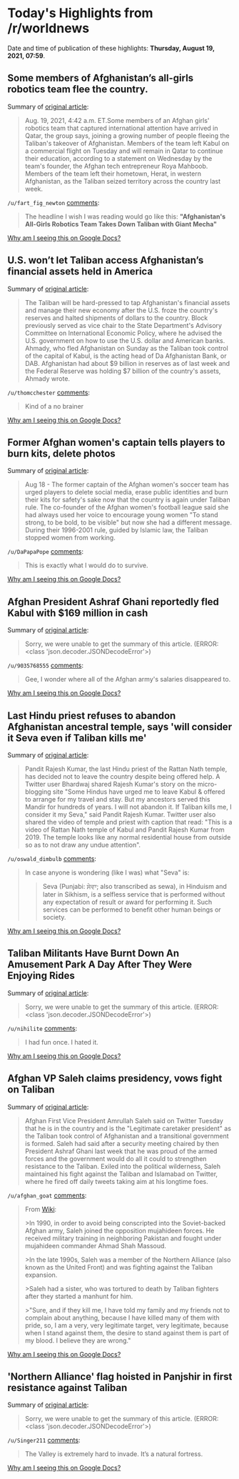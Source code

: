 # Today's Highlights from /r/worldnews

Date and time of publication of these highlights: **Thursday, August 19, 2021, 07:59**.

## Some members of Afghanistan’s all-girls robotics team flee the country.

Summary of [original article](https://www.nytimes.com/2021/08/19/world/asia/afghanistan-girls-robotics-team.html):

> Aug. 19, 2021, 4:42 a.m. ET.Some members of an Afghan girls' robotics team that captured international attention have arrived in Qatar, the group says, joining a growing number of people fleeing the Taliban's takeover of Afghanistan. Members of the team left Kabul on a commercial flight on Tuesday and will remain in Qatar to continue their education, according to a statement on Wednesday by the team's founder, the Afghan tech entrepreneur Roya Mahboob. Members of the team left their hometown, Herat, in western Afghanistan, as the Taliban seized territory across the country last week.

`/u/fart_fig_newton` [comments](https://www.reddit.com/r/worldnews/comments/p7bq2d/some_members_of_afghanistans_allgirls_robotics/):

> The headline I wish I was reading would go like this: **"Afghanistan's All-Girls Robotics Team Takes Down Taliban with Giant Mecha"**

[Why am I seeing this on Google Docs?](https://docs.google.com/document/d/1Dc6We63vOXIZsc0op-Bt4abqkYjXzOigalQqFxmvvbM/edit?usp=sharing)

## U.S. won’t let Taliban access Afghanistan’s financial assets held in America

Summary of [original article](https://www.cnbc.com/2021/08/18/us-wont-let-taliban-access-afghanistans-financial-assets-held-in-america.html):

> The Taliban will be hard-pressed to tap Afghanistan's financial assets and manage their new economy after the U.S. froze the country's reserves and halted shipments of dollars to the country. Block previously served as vice chair to the State Department's Advisory Committee on International Economic Policy, where he advised the U.S. government on how to use the U.S. dollar and American banks. Ahmady, who fled Afghanistan on Sunday as the Taliban took control of the capital of Kabul, is the acting head of Da Afghanistan Bank, or DAB. Afghanistan had about $9 billion in reserves as of last week and the Federal Reserve was holding $7 billion of the country's assets, Ahmady wrote.

`/u/thomcchester` [comments](https://www.reddit.com/r/worldnews/comments/p6z4f1/us_wont_let_taliban_access_afghanistans_financial/):

> Kind of a no brainer

[Why am I seeing this on Google Docs?](https://docs.google.com/document/d/1Dc6We63vOXIZsc0op-Bt4abqkYjXzOigalQqFxmvvbM/edit?usp=sharing)

## Former Afghan women's captain tells players to burn kits, delete photos

Summary of [original article](https://www.reuters.com/world/asia-pacific/former-afghan-womens-captain-tells-players-burn-kits-delete-photos-2021-08-18/):

> Aug 18 - The former captain of the Afghan women's soccer team has urged players to delete social media, erase public identities and burn their kits for safety's sake now that the country is again under Taliban rule. The co-founder of the Afghan women's football league said she had always used her voice to encourage young women "To stand strong, to be bold, to be visible" but now she had a different message. During their 1996-2001 rule, guided by Islamic law, the Taliban stopped women from working.

`/u/DaPapaPope` [comments](https://www.reddit.com/r/worldnews/comments/p76n7q/former_afghan_womens_captain_tells_players_to/):

> This is exactly what I would do to survive.

[Why am I seeing this on Google Docs?](https://docs.google.com/document/d/1Dc6We63vOXIZsc0op-Bt4abqkYjXzOigalQqFxmvvbM/edit?usp=sharing)

## Afghan President Ashraf Ghani reportedly fled Kabul with $169 million in cash

Summary of [original article](https://news.yahoo.com/afghan-president-ashraf-ghani-reportedly-154427580.html):

> Sorry, we were unable to get the summary of this article. (ERROR: <class 'json.decoder.JSONDecodeError'>)

`/u/9035768555` [comments](https://www.reddit.com/r/worldnews/comments/p6ze8h/afghan_president_ashraf_ghani_reportedly_fled/):

> Gee, I wonder where all of the Afghan army's salaries disappeared to.

[Why am I seeing this on Google Docs?](https://docs.google.com/document/d/1Dc6We63vOXIZsc0op-Bt4abqkYjXzOigalQqFxmvvbM/edit?usp=sharing)

## Last Hindu priest refuses to abandon Afghanistan ancestral temple, says 'will consider it Seva even if Taliban kills me'

Summary of [original article](https://zeenews.india.com/viral/last-hindu-priest-refuses-to-abandon-afghanistan-ancestral-temple-says-will-consider-it-seva-even-if-taliban-kills-me-2385867.html):

> Pandit Rajesh Kumar, the last Hindu priest of the Rattan Nath temple, has decided not to leave the country despite being offered help. A Twitter user Bhardwaj shared Rajesh Kumar's story on the micro-blogging site "Some Hindus have urged me to leave Kabul & offered to arrange for my travel and stay. But my ancestors served this Mandir for hundreds of years. I will not abandon it. If Taliban kills me, I consider it my Seva," said Pandit Rajesh Kumar. Twitter user also shared the video of temple and priest with caption that read: "This is a video of Rattan Nath temple of Kabul and Pandit Rajesh Kumar from 2019. The temple looks like any normal residential house from outside so as to not draw any undue attention".

`/u/oswald_dimbulb` [comments](https://www.reddit.com/r/worldnews/comments/p6yvku/last_hindu_priest_refuses_to_abandon_afghanistan/):

> In case anyone is wondering (like I was) what "Seva" is:
> 
> >Seva (Punjabi: ਸੇਵਾ; also transcribed as sewa), in Hinduism and later in Sikhism, is a selfless service that is performed without any expectation of result or award for performing it. Such services can be performed to benefit other human beings or society.

[Why am I seeing this on Google Docs?](https://docs.google.com/document/d/1Dc6We63vOXIZsc0op-Bt4abqkYjXzOigalQqFxmvvbM/edit?usp=sharing)

## Taliban Militants Have Burnt Down An Amusement Park A Day After They Were Enjoying Rides

Summary of [original article](https://www.indiatimes.com/news/world/taliban-militants-have-burnt-down-an-amusement-park-a-day-after-they-were-enjoying-rides-547477.html):

> Sorry, we were unable to get the summary of this article. (ERROR: <class 'json.decoder.JSONDecodeError'>)

`/u/nihilite` [comments](https://www.reddit.com/r/worldnews/comments/p7enmy/taliban_militants_have_burnt_down_an_amusement/):

> I had fun once. I hated it.

[Why am I seeing this on Google Docs?](https://docs.google.com/document/d/1Dc6We63vOXIZsc0op-Bt4abqkYjXzOigalQqFxmvvbM/edit?usp=sharing)

## Afghan VP Saleh claims presidency, vows fight on Taliban

Summary of [original article](https://www.dailysabah.com/world/asia-pacific/afghan-vp-saleh-claims-presidency-vows-fight-on-taliban):

> Afghan First Vice President Amrullah Saleh said on Twitter Tuesday that he is in the country and is the "Legitimate caretaker president" as the Taliban took control of Afghanistan and a transitional government is formed. Saleh had said after a security meeting chaired by then President Ashraf Ghani last week that he was proud of the armed forces and the government would do all it could to strengthen resistance to the Taliban. Exiled into the political wilderness, Saleh maintained his fight against the Taliban and Islamabad on Twitter, where he fired off daily tweets taking aim at his longtime foes.

`/u/afghan_goat` [comments](https://www.reddit.com/r/worldnews/comments/p71x4e/afghan_vp_saleh_claims_presidency_vows_fight_on/):

> From [Wiki](https://en.wikipedia.org/wiki/Amrullah_Saleh): 
> 
> \>In 1990, in order to avoid being conscripted into the Soviet-backed Afghan army, Saleh joined the opposition mujahideen forces. He received military training in neighboring Pakistan and fought under mujahideen commander Ahmad Shah Massoud.
> 
> \>In the late 1990s, Saleh was a member of the Northern Alliance (also known as the United Front) and was fighting against the Taliban expansion.
> 
> \>Saleh had a sister, who was tortured to death by Taliban fighters after they started a manhunt for him.
> 
> \>"Sure, and if they kill me, I have told my family and my friends not to complain about anything, because I have killed many of them with pride, so, I am a very, very legitimate target, very legitimate, because when I stand against them, the desire to stand against them is part of my blood. I believe they are wrong."

[Why am I seeing this on Google Docs?](https://docs.google.com/document/d/1Dc6We63vOXIZsc0op-Bt4abqkYjXzOigalQqFxmvvbM/edit?usp=sharing)

## 'Northern Alliance' flag hoisted in Panjshir in first resistance against Taliban

Summary of [original article](https://www.hindustantimes.com/world-news/-northern-alliance-flag-hoisted-in-panjshir-in-first-sign-of-resistance-against-taliban-101629215342032.html):

> Sorry, we were unable to get the summary of this article. (ERROR: <class 'json.decoder.JSONDecodeError'>)

`/u/Singer211` [comments](https://www.reddit.com/r/worldnews/comments/p6v8be/northern_alliance_flag_hoisted_in_panjshir_in/):

> The Valley is extremely hard to invade.  It’s a natural fortress.

[Why am I seeing this on Google Docs?](https://docs.google.com/document/d/1Dc6We63vOXIZsc0op-Bt4abqkYjXzOigalQqFxmvvbM/edit?usp=sharing)

